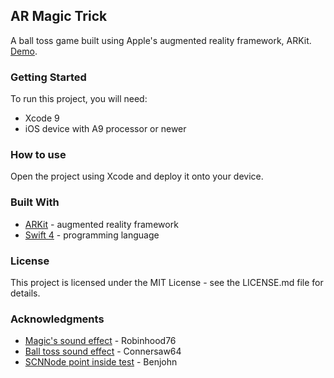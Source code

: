 ## AR Magic Trick

A ball toss game built using Apple's augmented reality framework, ARKit. [Demo](https://youtu.be/l1yCoLGERJI).

### Getting Started

To run this project, you will need:

* Xcode 9
* iOS device with A9 processor or newer

### How to use

Open the project using Xcode and deploy it onto your device.

### Built With

* [ARKit](https://developer.apple.com/arkit/) - augmented reality framework
* [Swift 4](https://developer.apple.com/swift/) - programming language

### License

This project is licensed under the MIT License - see the LICENSE.md file for details.

### Acknowledgments

* [Magic's sound effect](https://freesound.org/people/Robinhood76/sounds/342432/) - Robinhood76
* [Ball toss sound effect](https://freesound.org/people/Connersaw64/sounds/199823/) - Connersaw64
* [SCNNode point inside test](https://stackoverflow.com/questions/46057171/scnnode-point-inside-test) - Benjohn
